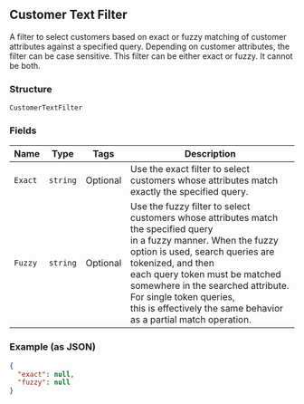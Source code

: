 ## Customer Text Filter

A filter to select customers based on exact or fuzzy matching of
customer attributes against a specified query. Depending on customer attributes, 
the filter can be case sensitive. This filter can be either exact or fuzzy. It cannot be both.

### Structure

`CustomerTextFilter`

### Fields

| Name | Type | Tags | Description |
|  --- | --- | --- | --- |
| `Exact` | `string` | Optional | Use the exact filter to select customers whose attributes match exactly the specified query. |
| `Fuzzy` | `string` | Optional | Use the fuzzy filter to select customers whose attributes match the specified query <br>in a fuzzy manner. When the fuzzy option is used, search queries are tokenized, and then <br>each query token must be matched somewhere in the searched attribute. For single token queries, <br>this is effectively the same behavior as a partial match operation. |

### Example (as JSON)

```json
{
  "exact": null,
  "fuzzy": null
}
```

